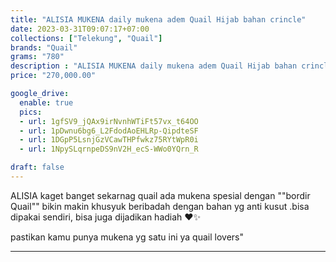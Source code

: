 ```yaml
---
title: "ALISIA MUKENA daily mukena adem Quail Hijab bahan crincle"
date: 2023-03-31T09:07:17+07:00
collections: ["Telekung", "Quail"]
brands: "Quail"
grams: "780"
description : "ALISIA MUKENA daily mukena adem Quail Hijab bahan crincle"
price: "270,000.00"

google_drive:
  enable: true
  pics:
  - url: 1gfSV9_jQAx9irNvnhWTiFt57vx_t64OO
  - url: 1pDwnu6bg6_L2FdodAoEHLRp-QipdteSF
  - url: 1DGpP5LsnjGzVCawTHPfwkz75RYtWpR0i
  - url: 1NpySLqrnpeDS9nV2H_ecS-WWo0YQrn_R

draft: false
---
```


ALISIA
kaget banget sekarnag quail ada mukena spesial dengan ""bordir Quail"" 
bikin makin khusyuk beribadah dengan bahan yg anti kusut 
.bisa dipakai sendiri, bisa juga dijadikan hadiah  ❤️✨  

pastikan kamu punya mukena yg satu ini ya quail lovers"

----    
  
